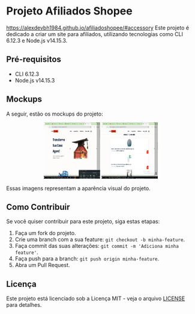 # Projeto Afiliados Shopee
https://alexdevbh1984.github.io/afiliadoshopee/#accessory
Este projeto é dedicado a criar um site para afiliados, utilizando tecnologias como CLI 6.12.3 e Node.js v14.15.3.

## Pré-requisitos

- CLI 6.12.3
- Node.js v14.15.3

## Mockups

A seguir, estão os mockups do projeto:

<p align="center">
  <img src="https://github.com/Alexdevbh1984/afiliadoshopee/blob/main/assets/images/mockup.png" alt="Mockup 1" width="150" height="150">
  <img src="https://github.com/Alexdevbh1984/afiliadoshopee/blob/main/assets/images/mockup2.png" alt="Mockup 2" width="150" height="150">
</p>

Essas imagens representam a aparência visual do projeto.

## Como Contribuir

Se você quiser contribuir para este projeto, siga estas etapas:

1. Faça um fork do projeto.
2. Crie uma branch com a sua feature: `git checkout -b minha-feature`.
3. Faça commit das suas alterações: `git commit -m 'Adiciona minha feature'`.
4. Faça push para a branch: `git push origin minha-feature`.
5. Abra um Pull Request.

## Licença

Este projeto está licenciado sob a Licença MIT - veja o arquivo [LICENSE](LICENSE) para detalhes.

